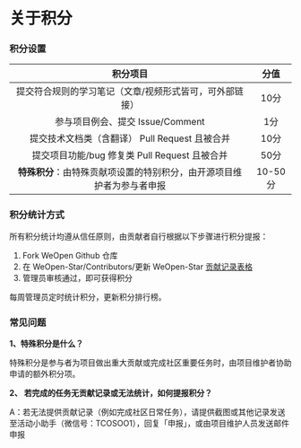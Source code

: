 # 关于积分
### 积分设置

|积分项目|分值|
|:-:|:-:|
|提交符合规则的学习笔记（文章/视频形式皆可，可外部链接）|10分|
|参与项目例会、提交 Issue/Comment |1分|
|提交技术文档类（含翻译） Pull Request 且被合并|10分|
|提交项目功能/bug 修复类 Pull Request 且被合并|50分|
|**特殊积分**：由特殊贡献项设置的特别积分，由开源项目维护者为参与者申报|10-50分|

### 积分统计方式
所有积分统计均遵从信任原则，由贡献者自行根据以下步骤进行积分提报：
1. Fork WeOpen Github 仓库
2. 在 WeOpen-Star/Contributors/更新  WeOpen-Star [贡献记录表格](https://docs.qq.com/sheet/DSnRrR2dYZ1F6Qkh5)
3. 管理员审核通过，即可获得积分

每周管理员定时统计积分，更新积分排行榜。

### 常见问题

**1、特殊积分是什么？** 

特殊积分是参与者为项目做出重大贡献或完成社区重要任务时，由项目维护者协助申请的额外积分项。

**2、 若完成的任务无贡献记录或无法统计，如何提报积分？**

A：若无法提供贡献记录（例如完成社区日常任务），请提供截图或其他记录发送至活动小助手（微信号：TCOSOO1），回复「申报」，或由项目维护人员发送邮件申报


